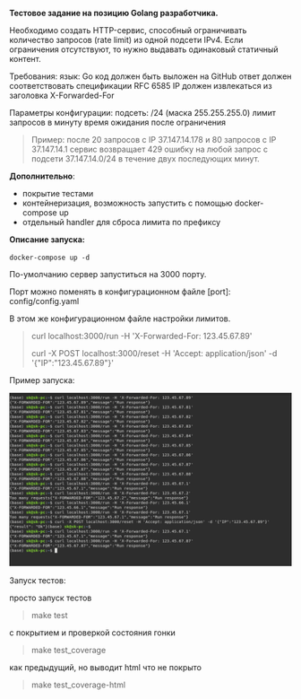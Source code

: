 **Тестовое задание на позицию Golang разработчика.**

Необходимо создать HTTP-сервис, способный ограничивать 
количество запросов (rate limit) из одной подсети IPv4. 
Если ограничения отсутствуют, то нужно выдавать одинаковый статичный контент.

Требования:
язык: Go
код должен быть выложен на GitHub
ответ должен соответствовать спецификации RFC 6585
IP должен извлекаться из заголовка X-Forwarded-For

Параметры конфигурации:
подсеть: /24 (маска 255.255.255.0)
лимит запросов в минуту
время ожидания после ограничения

>Пример: после 20 запросов с IP 37.147.14.178 и 80 запросов с IP 37.147.14.1 
сервис возвращает 429 ошибку на любой запрос с подсети 37.147.14.0/24 в течение двух последующих минут.

**Дополнительно**:
- покрытие тестами
- контейнеризация, возможность запустить с помощью docker-compose up
- отдельный handler для сброса лимита по префиксу



**Описание запуска:**
 
`docker-compose up -d`

По-умолчанию сервер запуститься на 3000 порту.

Порт можно поменять в конфигурационном файле [port]: config/config.yaml

В этом же конфигурационном файле настройки лимитов.

>curl localhost:3000/run -H 'X-Forwarded-For: 123.45.67.89'
> 
>curl -X POST localhost:3000/reset -H 'Accept: application/json' -d '{"IP":"123.45.67.89"}'

Пример запуска:

![](doc/images/screen_example_1.png)

Запуск тестов:

просто запуск тестов
>make test 

с покрытием и проверкой состояния гонки
>make test_coverage

как предыдущий, но выводит html что не покрыто
>make test_coverage-html

